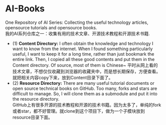# AI-Books
One Repository of AI Series: Collecting the useful technology articles, opensource tutorials and opensource books.   
我的AI系列仓库之一：收集有用的技术文章、开源技术教程和开源技术书籍.

 - (1) **Content Directory:** I often obtain the knowledge and technology I want to know from the internet. When I found something particularly useful, I want to keep it for a long time, rather than just bookmark the entire link. Then, I copied all these good contents and put them in the Content directory.  Of source, most of them is Chinese~
  平时从网上看的技术文章，不想仅仅收藏到浏览器的收藏夹中，而是想长期保存，方便查看。就把相关内容copy下来，放到Content目录下面了。
 - (2) **Resource Directory:** There are many useful tutorial documents or open source technical books on GitHub. Too many, forks and stars are difficult to manage. So, I will clone them as a submodule and put it into the resource directory.  
   GitHub上有很多开源的技术教程和开源的技术书籍。因为太多了，单纯的fork或者star，都不好管理。就clone到这个项目下，做为一个子模块放到resource目录下面。
   


  
  